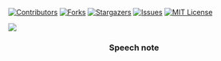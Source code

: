 [![Contributors][contributors-shield]][contributors-url]
[![Forks][forks-shield]][forks-url]
[![Stargazers][stars-shield]][stars-url]
[![Issues][issues-shield]][issues-url]
[![MIT License][license-shield]][license-url]



<!-- PROJECT LOGO -->
![](blob/master/app/src/main/res/mipmap-mdpi/mylogofinal.png?raw=true)
<br />
<p align="center">
  <h3 align="center">Speech note</h3>
</p>


[contributors-shield]: https://img.shields.io/github/contributors/IMagwaI/Projet-Android.svg?style=for-the-badge
[contributors-url]: https://github.com/IMagwaI/Projet-Android/graphs/contributors
[forks-shield]: https://img.shields.io/github/forks/IMagwaI/Projet-Android.svg?style=for-the-badge
[forks-url]: https://github.com/IMagwaI/Projet-Android/network/members
[stars-shield]: https://img.shields.io/github/stars/IMagwaI/Projet-Android.svg?style=for-the-badge
[stars-url]: https://github.com/IMagwaI/Projet-Android/stargazers
[issues-shield]: https://img.shields.io/github/issues/IMagwaI/Projet-Android.svg?style=for-the-badge
[issues-url]: https://github.com/IMagwaI/Projet-Android/issues
[license-shield]: https://img.shields.io/github/license/IMagwaI/Projet-Android.svg?style=for-the-badge
[license-url]: https://github.com/othneildrew/Best-README-Template/blob/master/LICENSE.txt
